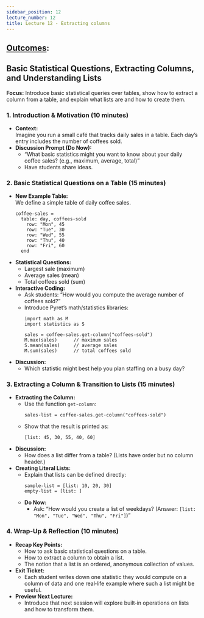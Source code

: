 ```yaml
---
sidebar_position: 12
lecture_number: 12
title: Lecture 12 - Extracting columns
---
```


## [Outcomes](@/home/outcomes.md): 


## Basic Statistical Questions, Extracting Columns, and Understanding Lists

**Focus:** Introduce basic statistical queries over tables, show how to extract a column from a table, and explain what lists are and how to create them.

### 1. Introduction & Motivation (10 minutes)
- **Context:**  
  Imagine you run a small café that tracks daily sales in a table. Each day’s entry includes the number of coffees sold.
- **Discussion Prompt (Do Now):**  
  - “What basic statistics might you want to know about your daily coffee sales? (e.g., maximum, average, total)”  
  - Have students share ideas.

### 2. Basic Statistical Questions on a Table (15 minutes)
- **New Example Table:**  
  We define a simple table of daily coffee sales.
  ```pyret
  coffee-sales =
    table: day, coffees-sold
      row: "Mon", 45
      row: "Tue", 30
      row: "Wed", 55
      row: "Thu", 40
      row: "Fri", 60
    end
  ```
- **Statistical Questions:**  
  - Largest sale (maximum)
  - Average sales (mean)
  - Total coffees sold (sum)
- **Interactive Coding:**  
  - Ask students: “How would you compute the average number of coffees sold?”  
  - Introduce Pyret’s math/statistics libraries:
    ```pyret
    import math as M
    import statistics as S

    sales = coffee-sales.get-column("coffees-sold")
    M.max(sales)      // maximum sales
    S.mean(sales)     // average sales
    M.sum(sales)      // total coffees sold
    ```
- **Discussion:**  
  - Which statistic might best help you plan staffing on a busy day?

### 3. Extracting a Column & Transition to Lists (15 minutes)
- **Extracting the Column:**  
  - Use the function `get-column`:
    ```pyret
    sales-list = coffee-sales.get-column("coffees-sold")
    ```
  - Show that the result is printed as:
    ```
    [list: 45, 30, 55, 40, 60]
    ```
- **Discussion:**  
  - How does a list differ from a table? (Lists have order but no column header.)
- **Creating Literal Lists:**  
  - Explain that lists can be defined directly:
    ```pyret
    sample-list = [list: 10, 20, 30]
    empty-list = [list: ]
    ```
  - **Do Now:**  
    - Ask: “How would you create a list of weekdays? (Answer: `[list: "Mon", "Tue", "Wed", "Thu", "Fri"]`)”

### 4. Wrap-Up & Reflection (10 minutes)
- **Recap Key Points:**  
  - How to ask basic statistical questions on a table.
  - How to extract a column to obtain a list.
  - The notion that a list is an ordered, anonymous collection of values.
- **Exit Ticket:**  
  - Each student writes down one statistic they would compute on a column of data and one real‑life example where such a list might be useful.
- **Preview Next Lecture:**  
  - Introduce that next session will explore built‑in operations on lists and how to transform them.


